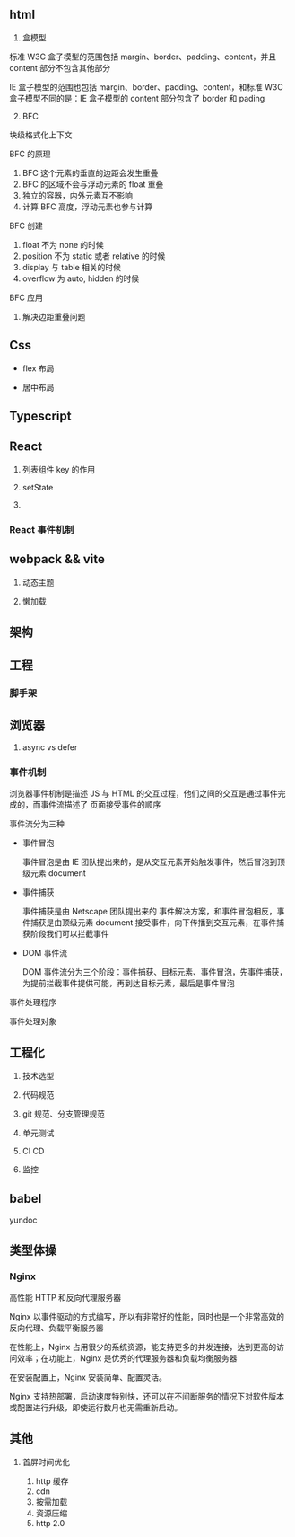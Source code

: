 ## html

1. 盒模型

标准 W3C 盒子模型的范围包括 margin、border、padding、content，并且 content 部分不包含其他部分

IE 盒子模型的范围也包括 margin、border、padding、content，和标准 W3C 盒子模型不同的是：IE 盒子模型的 content 部分包含了 border 和 pading

2. BFC

块级格式化上下文

BFC 的原理

1. BFC 这个元素的垂直的边距会发生重叠
2. BFC 的区域不会与浮动元素的 float 重叠
3. 独立的容器，内外元素互不影响
4. 计算 BFC 高度，浮动元素也参与计算

BFC 创建

1. float 不为 none 的时候
2. position 不为 static 或者 relative 的时候
3. display 与 table 相关的时候
4. overflow 为 auto, hidden 的时候

BFC 应用

1. 解决边距重叠问题

## Css

- flex 布局

- 居中布局

## Typescript

## React

1. 列表组件 key 的作用

2. setState

3.

### React 事件机制

## webpack && vite

1. 动态主题

2. 懒加载

## 架构

## 工程

### 脚手架

## 浏览器

1. async vs defer

### 事件机制

浏览器事件机制是描述 JS 与 HTML 的交互过程，他们之间的交互是通过事件完成的，而事件流描述了 页面接受事件的顺序

事件流分为三种

- 事件冒泡

  事件冒泡是由 IE 团队提出来的，是从交互元素开始触发事件，然后冒泡到顶级元素 document

- 事件捕获

  事件捕获是由 Netscape 团队提出来的 事件解决方案，和事件冒泡相反，事件捕获是由顶级元素 document 接受事件，向下传播到交互元素，在事件捕获阶段我们可以拦截事件

- DOM 事件流

  DOM 事件流分为三个阶段：事件捕获、目标元素、事件冒泡，先事件捕获，为提前拦截事件提供可能，再到达目标元素，最后是事件冒泡

事件处理程序

事件处理对象

## 工程化

1. 技术选型

2. 代码规范

3. git 规范、分支管理规范

4. 单元测试

5. CI CD

6. 监控

## babel

yundoc

## 类型体操

### Nginx

高性能 HTTP 和反向代理服务器

Nginx 以事件驱动的方式编写，所以有非常好的性能，同时也是一个非常高效的反向代理、负载平衡服务器

在性能上，Nginx 占用很少的系统资源，能支持更多的并发连接，达到更高的访问效率；在功能上，Nginx 是优秀的代理服务器和负载均衡服务器

在安装配置上，Nginx 安装简单、配置灵活。

Nginx 支持热部署，启动速度特别快，还可以在不间断服务的情况下对软件版本或配置进行升级，即使运行数月也无需重新启动。

## 其他

1. 首屏时间优化

   1. http 缓存
   2. cdn
   3. 按需加载
   4. 资源压缩
   5. http 2.0

